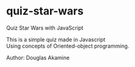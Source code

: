 # quiz-star-wars
Quiz Star Wars with JavaScript

This is a simple quiz made in Javascript <br>
Using concepts of Oriented-object programming.

Author: Douglas Akamine
